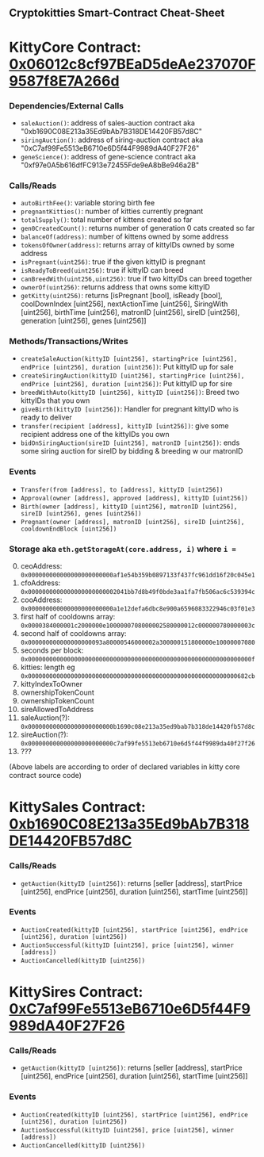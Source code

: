 
## Cryptokitties Smart-Contract Cheat-Sheet

# KittyCore Contract: [0x06012c8cf97BEaD5deAe237070F9587f8E7A266d](https://etherscan.io/address/0x06012c8cf97bead5deae237070f9587f8e7a266d#code)

### Dependencies/External Calls
 - `saleAuction()`: address of sales-auction contract aka "0xb1690C08E213a35Ed9bAb7B318DE14420FB57d8C"
 - `siringAuction()`: address of siring-auction contract aka "0xC7af99Fe5513eB6710e6D5f44F9989dA40F27F26"
 - `geneScience()`: address of gene-science contract aka "0xf97e0A5b616dfFC913e72455Fde9eA8bBe946a2B"

### Calls/Reads
 - `autoBirthFee()`: variable storing birth fee
 - `pregnantKitties()`: number of kitties currently pregnant
 - `totalSupply()`: total number of kittens created so far
 - `gen0CreatedCount()`: returns number of generation 0 cats created so far
 - `balanceOf(address)`: number of kittens owned by some address
 - `tokensOfOwner(address)`: returns array of kittyIDs owned by some address
 - `isPregnant(uint256)`: true if the given kittyID is pregnant
 - `isReadyToBreed(uint256)`: true if kittyID can breed
 - `canBreedWith(uint256,uint256)`: true if two kittyIDs can breed together
 - `ownerOf(uint256)`: returns address that owns some kittyID
 - `getKitty(uint256)`: returns [isPregnant [bool], isReady [bool], coolDownIndex [uint256], nextActionTime [uint256],
      SiringWith [uint256], birthTime [uint256], matronID [uint256], sireID [uint256], generation [uint256], genes [uint256]]

### Methods/Transactions/Writes
 - `createSaleAuction(kittyID [uint256], startingPrice [uint256], endPrice [uint256], duration [uint256])`: Put kittyID up for sale
 - `createSiringAuction(kittyID [uint256], startingPrice [uint256], endPrice [uint256], duration [uint256])`: Put kittyID up for sire
 - `breedWithAuto(kittyID [uint256], kittyID [uint256])`: Breed two kittyIDs that you own
 - `giveBirth(kittyID [uint256])`: Handler for pregnant kittyID who is ready to deliver
 - `transfer(recipient [address], kittyID [uint256])`: give some recipient address one of the kittyIDs you own
 - `bidOnSiringAuction(sireID [uint256], matronID [uint256])`: ends some siring auction for sireID by bidding & breeding w our matronID

### Events
 - `Transfer(from [address], to [address], kittyID [uint256])`
 - `Approval(owner [address], approved [address], kittyID [uint256])`
 - `Birth(owner [address], kittyID [uint256], matronID [uint256], sireID [uint256], genes [uint256])`
 - `Pregnant(owner [address], matronID [uint256], sireID [uint256], cooldownEndBlock [uint256])`

### Storage aka `eth.getStorageAt(core.address, i)` where `i =`
 0. ceoAddress: `0x000000000000000000000000af1e54b359b0897133f437fc961dd16f20c045e1`
 1. cfoAddress: `0x0000000000000000000000002041bb7d8b49f0bde3aa1fa7fb506ac6c539394c`
 2. cooAddress: `0x000000000000000000000000a1e12defa6dbc8e900a6596083322946c03f01e3`
 3. first half of cooldowns array: `0x0000384000001c2000000e1000000708000002580000012c000000780000003c`
 4. second half of cooldowns array: `0x000000000000000000093a80000546000002a300000151800000e10000007080`
 5. seconds per block: `0x000000000000000000000000000000000000000000000000000000000000000f`
 6. kitties: length eg `0x00000000000000000000000000000000000000000000000000000000000682cb`
 7. kittyIndexToOwner 
 8. ownershipTokenCount
 9. ownershipTokenCount
 10. sireAllowedToAddress
 11. saleAuction(?): `0x000000000000000000000000b1690c08e213a35ed9bab7b318de14420fb57d8c`
 12. sireAuction(?): `0x000000000000000000000000c7af99fe5513eb6710e6d5f44f9989da40f27f26`
 13. ???

(Above labels are according to order of declared variables in kitty core contract source code)

# KittySales Contract: [0xb1690C08E213a35Ed9bAb7B318DE14420FB57d8C](https://etherscan.io/address/0xb1690C08E213a35Ed9bAb7B318DE14420FB57d8C#code)

### Calls/Reads
 - `getAuction(kittyID [uint256])`: returns [seller [address], startPrice [uint256], endPrice [uint256], duration [uint256], startTime [uint256]]

### Events
 - `AuctionCreated(kittyID [uint256], startPrice [uint256], endPrice [uint256], duration [uint256])`
 - `AuctionSuccessful(kittyID [uint256], price [uint256], winner [address])`
 - `AuctionCancelled(kittyID [uint256])`

# KittySires Contract: [0xC7af99Fe5513eB6710e6D5f44F9989dA40F27F26](https://etherscan.io/address/0xC7af99Fe5513eB6710e6D5f44F9989dA40F27F26#code)

### Calls/Reads
 - `getAuction(kittyID [uint256])`: returns [seller [address], startPrice [uint256], endPrice [uint256], duration [uint256], startTime [uint256]]

### Events
 - `AuctionCreated(kittyID [uint256], startPrice [uint256], endPrice [uint256], duration [uint256])`
 - `AuctionSuccessful(kittyID [uint256], price [uint256], winner [address])`
 - `AuctionCancelled(kittyID [uint256])`

